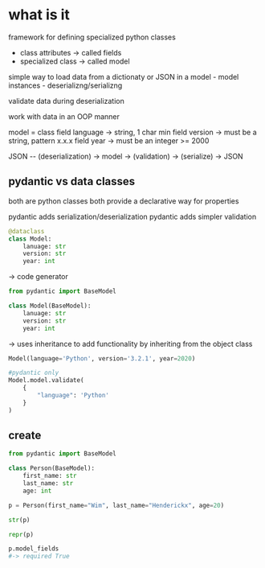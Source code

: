 # what is it

framework for defining specialized python classes

- class attributes -> called fields
- specialized class -> called model

simple way to load data from a dictionaty or JSON in a model
    - model instances
    - deserializng/serializng

validate data during deserialization

work with data in an OOP manner

model = class
field language -> string, 1 char min
field version -> must be a string, pattern x.x.x
field year -> must be an integer >= 2000

JSON -- (deserialization) -> model -> (validation) -> (serialize) -> JSON

## pydantic vs data classes

both are python classes
both provide a declarative way for properties

pydantic adds serialization/deserialization
pydantic adds simpler validation

```python
@dataclass
class Model:
    lanuage: str
    version: str
    year: int
```
-> code generator

```python
from pydantic import BaseModel

class Model(BaseModel):
    lanuage: str
    version: str
    year: int
```
-> uses inheritance to add functionality by inheriting from the object class

```python
Model(language='Python', version='3.2.1', year=2020)

#pydantic only
Model.model.validate(
    {
        "language": 'Python'
    }
)

```

## create

```python
from pydantic import BaseModel

class Person(BaseModel):
    first_name: str
    last_name: str
    age: int

p = Person(first_name="Wim", last_name="Henderickx", age=20)

str(p)

repr(p)

p.model_fields
#-> required True
```